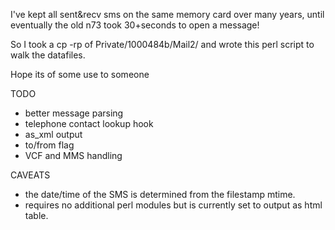 I've kept all sent&recv sms on the same memory card over many years, until eventually the old n73 took 30+seconds to open a message!

So I took a cp -rp of Private/1000484b/Mail2/ and wrote this perl script to walk the datafiles.

Hope its of some use to someone

TODO
  * better message parsing
  * telephone contact lookup hook
  * as\_xml output
  * to/from flag
  * VCF and MMS handling

CAVEATS
  * the date/time of the SMS is determined from the filestamp mtime.
  * requires no additional perl modules but is currently set to output as html table.